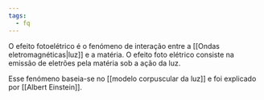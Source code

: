 ```yaml
---
tags:
  - fq
---
```

O efeito fotoelétrico é o fenómeno de interação entre a [[Ondas eletromagnéticas|luz]] e a matéria.
O efeito foto elétrico consiste na emissão de eletrões pela matéria sob a ação da luz.

Esse fenómeno baseia-se no [[modelo corpuscular da luz]] e foi explicado por [[Albert Einstein]].